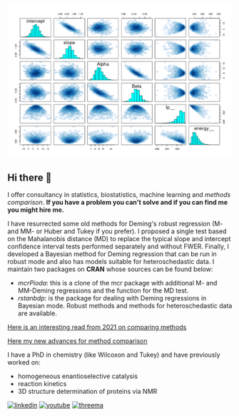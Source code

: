 [![Header](https://github.com/piodag/piodag.github.io/blob/main/images/bd1/bdpPost6.png "Header")](https://piodag.github.io/)

## Hi there 👋

I offer consultancy in statistics, biostatistics, machine learning and *methods comparison*. **If you have a problem you can't solve and if you can find me you might hire me.**

I have resurrected some old methods for Deming's robust regression (M- and MM- or Huber and Tukey if you prefer). I proposed a single test based on the Mahalanobis distance (MD) to replace the typical slope and intercept confidence interval tests performed separately and without FWER. Finally, I developed a Bayesian method for Deming regression that can be run in robust mode and also has models suitable for heteroschedastic data. I maintain two packages on **CRAN** whose sources can be found below:

- *mcrPioda*: this is a clone of the mcr package with additional M- and MM-Deming regressions and the function for the MD test.
- *rstanbdp*: is the package for dealing with Deming regressions in Bayesian mode. Robust methods and methods for heteroschedastic data are available.

[Here is an interesting read from 2021 on comparing methods](https://arxiv.org/pdf/2105.04628)

[Here my new advances for method comparison](https://piodag.github.io/)

I have a PhD in chemistry (like Wilcoxon and Tukey) and have previously worked on:
- homogeneous enantioselective catalysis
- reaction kinetics
- 3D structure determination of proteins via NMR


[<img alt="linkedin" src="https://img.shields.io/badge/linkedin-%230077B5.svg?&style=for-the-badge&logo=linkedin&logoColor=white" />](https://www.linkedin.com/in/piodag) [<img alt="youtube" src="https://img.shields.io/badge/YouTube-FF0000?style=for-the-badge&logo=youtube&logoColor=white" />](https://www.youtube.com/@piodaStat) [<img alt="threema" src="https://img.shields.io/badge/Threema-%233FE669?logo=threema&logoColor=white" />](https://threema.id/ZPTWC3X7)






<!--
**piodag/piodag** is a ✨ _special_ ✨ repository because its `README.md` (this file) appears on your GitHub profile.

Here are some ideas to get you started:

- 🔭 I’m currently working on ...
- 🌱 I’m currently learning ...
- 👯 I’m looking to collaborate on ...
- 🤔 I’m looking for help with ...
- 💬 Ask me about ...
- 📫 How to reach me: ...
- 😄 Pronouns: ...
- ⚡ Fun fact: ...
-->
